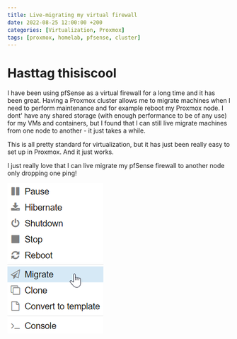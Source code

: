 ```yaml
---
title: Live-migrating my virtual firewall
date: 2022-08-25 12:00:00 +200
categories: [Virtualization, Proxmox]
tags: [proxmox, homelab, pfsense, cluster]
---
```


# Hasttag thisiscool
I have been using pfSense as a virtual firewall for a long time and it has been great.
Having a Proxmox cluster allows me to migrate machines when I need to perform maintenance and for example reboot my Proxmox node.
I dont' have any shared storage (with enough performance to be of any use) for my VMs and containers, but I found that I can still live migrate machines from one node to another - it just takes a while.

This is all pretty standard for virtualization, but it has just been really easy to set up in Proxmox. And it just works.

I just really love that I can live migrate my pfSense firewall to another node only dropping one ping!

![Migrating in Proxmox](/assets/proxmoxmigrate.png)